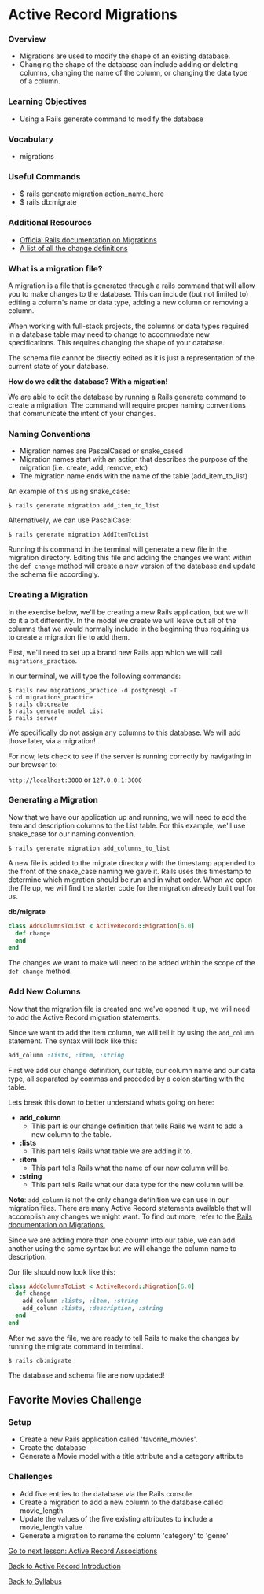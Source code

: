 # Active Record Migrations

### Overview
- Migrations are used to modify the shape of an existing database.
- Changing the shape of the database can include adding or deleting columns, changing the name of the column, or changing the data type of a column.

### Learning Objectives
- Using a Rails generate command to modify the database

### Vocabulary
- migrations

### Useful Commands
- $ rails generate migration action_name_here
- $ rails db:migrate

### Additional Resources
- <a href="https://edgeguides.rubyonrails.org/active_record_migrations.html" target="blank">Official Rails documentation on Migrations</a>
- <a href="https://edgeguides.rubyonrails.org/active_record_migrations.html#using-the-change-method" target="blank">A list of all the change definitions</a>

### What is a migration file?
A migration is a file that is generated through a rails command that will allow you to make changes to the database. This can include (but not limited to) editing a column's name or data type, adding a new column or removing a column.

When working with full-stack projects, the columns or data types required in a database table may need to change to accommodate new specifications. This requires changing the shape of your database.

The schema file cannot be directly edited as it is just a representation of the current state of your database.

**How do we edit the database? With a migration!**

We are able to edit the database by running a Rails generate command to create a migration. The command will require proper naming conventions that communicate the intent of your changes.

### Naming Conventions
- Migration names are PascalCased or snake_cased
- Migration names start with an action that describes the purpose of the migration (i.e. create, add, remove, etc)
- The migration name ends with the name of the table (add_item_to_list)


An example of this using snake_case:
```
$ rails generate migration add_item_to_list
```

Alternatively, we can use PascalCase:
```
$ rails generate migration AddItemToList
```

Running this command in the terminal will generate a new file in the migration directory. Editing this file and adding the changes we want within the `def change` method will create a new version of the database and update the schema file accordingly.

### Creating a Migration

In the exercise below, we'll be creating a new Rails application, but we will do it a bit differently. In the model we create we will leave out all of the columns that we would normally include in the beginning thus requiring us to create a migration file to add them.

First, we'll need to set up a brand new Rails app which we will call `migrations_practice`.

In our terminal, we will type the following commands:
```
$ rails new migrations_practice -d postgresql -T
$ cd migrations_practice
$ rails db:create
$ rails generate model List
$ rails server
```
We specifically do not assign any columns to this database. We will add those later, via a migration!


For now, lets check to see if the server is running correctly by navigating in our browser to:

`http://localhost:3000`
or
`127.0.0.1:3000`

### Generating a Migration
Now that we have our application up and running, we will need to add the item and description columns to the List table. For this example, we'll use snake_case for our naming convention.

```
$ rails generate migration add_columns_to_list
```

A new file is added to the migrate directory with the timestamp appended to the front of the snake_case naming we gave it. Rails uses this timestamp to determine which migration should be run and in what order. When we open the file up, we will find the starter code for the migration already built out for us.

**db/migrate**
```ruby
class AddColumnsToList < ActiveRecord::Migration[6.0]
  def change
  end
end
```

The changes we want to make will need to be added within the scope of the `def change` method.

### Add New Columns
Now that the migration file is created and we've opened it up, we will need to add the Active Record migration statements.

Since we want to add the item column, we will tell it by using the `add_column` statement. The syntax will look like this:

```ruby
add_column :lists, :item, :string
```

First we add our change definition, our table, our column name and our data type, all separated by commas and preceded by a colon starting with the table.

Lets break this down to better understand whats going on here:
- **add_column**
  - This part is our change definition that tells Rails we want to add a new column to the table.
- **:lists**
  - This part tells Rails what table we are adding it to.
- **:item**
  - This part tells Rails what the name of our new column will be.
- **:string**
  - This part tells Rails what our data type for the new column will be.

**Note**: `add_column` is not the only change definition we can use in our migration files. There are many Active Record statements available that will accomplish any changes we might want. To find out more, refer to the <a href="https://edgeguides.rubyonrails.org/active_record_migrations.html" target="blank">Rails documentation on Migrations.</a>

Since we are adding more than one column into our table, we can add another using the same syntax but we will change the column name to description.

Our file should now look like this:
```ruby
class AddColumnsToList < ActiveRecord::Migration[6.0]
  def change
    add_column :lists, :item, :string
    add_column :lists, :description, :string
  end
end
```

After we save the file, we are ready to tell Rails to make the changes by running the migrate command in terminal.

```
$ rails db:migrate
```

The database and schema file are now updated!

## Favorite Movies Challenge

### Setup
- Create a new Rails application called 'favorite_movies'.
- Create the database
- Generate a Movie model with a title attribute and a category attribute

### Challenges
- Add five entries to the database via the Rails console
- Create a migration to add a new column to the database called movie_length
- Update the values of the five existing attributes to include a movie_length value
- Generate a migration to rename the column 'category' to 'genre'



[ Go to next lesson: Active Record Associations ](./associations.md)

[ Back to Active Record Introduction ](./active_record_intro.md)

[ Back to Syllabus ](../README.md#ruby-on-rails)

